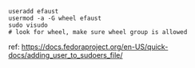 ```
useradd efaust
usermod -a -G wheel efaust
sudo visudo
# look for wheel, make sure wheel group is allowed
```

ref: https://docs.fedoraproject.org/en-US/quick-docs/adding_user_to_sudoers_file/

